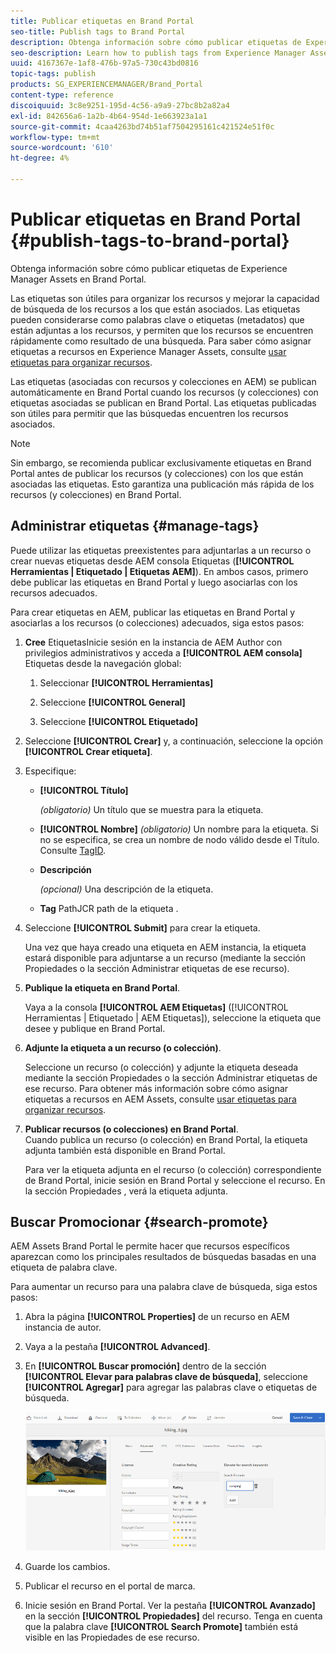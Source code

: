 ```yaml
---
title: Publicar etiquetas en Brand Portal
seo-title: Publish tags to Brand Portal
description: Obtenga información sobre cómo publicar etiquetas de Experience Manager Assets en Brand Portal.
seo-description: Learn how to publish tags from Experience Manager Assets to Brand Portal.
uuid: 4167367e-1af8-476b-97a5-730c43bd0816
topic-tags: publish
products: SG_EXPERIENCEMANAGER/Brand_Portal
content-type: reference
discoiquuid: 3c8e9251-195d-4c56-a9a9-27bc8b2a82a4
exl-id: 842656a6-1a2b-4b64-954d-1e663923a1a1
source-git-commit: 4caa4263bd74b51af7504295161c421524e51f0c
workflow-type: tm+mt
source-wordcount: '610'
ht-degree: 4%

---
```


# Publicar etiquetas en Brand Portal {#publish-tags-to-brand-portal}

Obtenga información sobre cómo publicar etiquetas de Experience Manager Assets en Brand Portal.

Las etiquetas son útiles para organizar los recursos y mejorar la capacidad de búsqueda de los recursos a los que están asociados. Las etiquetas pueden considerarse como palabras clave o etiquetas (metadatos) que están adjuntas a los recursos, y permiten que los recursos se encuentren rápidamente como resultado de una búsqueda. Para saber cómo asignar etiquetas a recursos en Experience Manager Assets, consulte [usar etiquetas para organizar recursos](https://experienceleague.adobe.com/docs/experience-manager-65/assets/managing/organize-assets.html).

Las etiquetas (asociadas con recursos y colecciones en AEM) se publican automáticamente en Brand Portal cuando los recursos (y colecciones) con etiquetas asociadas se publican en Brand Portal. Las etiquetas publicadas son útiles para permitir que las búsquedas encuentren los recursos asociados.

>[!NOTE]
>
>Sin embargo, se recomienda publicar exclusivamente etiquetas en Brand Portal antes de publicar los recursos (y colecciones) con los que están asociadas las etiquetas. Esto garantiza una publicación más rápida de los recursos (y colecciones) en Brand Portal.

## Administrar etiquetas {#manage-tags}

Puede utilizar las etiquetas preexistentes para adjuntarlas a un recurso o crear nuevas etiquetas desde AEM consola Etiquetas (**[!UICONTROL Herramientas | Etiquetado | Etiquetas AEM]**). En ambos casos, primero debe publicar las etiquetas en Brand Portal y luego asociarlas con los recursos adecuados.

Para crear etiquetas en AEM, publicar las etiquetas en Brand Portal y asociarlas a los recursos (o colecciones) adecuados, siga estos pasos:

1. **Cree**
EtiquetasInicie sesión en la instancia de AEM Author con privilegios administrativos y acceda a  **[!UICONTROL AEM consola]** Etiquetas desde la navegación global:

   1. Seleccionar **[!UICONTROL Herramientas]**

   1. Seleccione **[!UICONTROL General]**

   1. Seleccione **[!UICONTROL Etiquetado]**

1. Seleccione **[!UICONTROL Crear]** y, a continuación, seleccione la opción **[!UICONTROL Crear etiqueta]**.
1. Especifique:

   * **[!UICONTROL Título]**

      *(obligatorio)* Un título que se muestra para la etiqueta.
   * **[!UICONTROL Nombre]**
      *(obligatorio)* Un nombre para la etiqueta. Si no se especifica, se crea un nombre de nodo válido desde el Título. Consulte [TagID](https://experienceleague.adobe.com/docs/experience-manager-65/developing/platform/tagging/framework.html).
   * **Descripción**

      *(opcional)* Una descripción de la etiqueta.
   * **Tag**
PathJCR path de la etiqueta .

1. Seleccione **[!UICONTROL Submit]** para crear la etiqueta.

   Una vez que haya creado una etiqueta en AEM instancia, la etiqueta estará disponible para adjuntarse a un recurso (mediante la sección Propiedades o la sección Administrar etiquetas de ese recurso).

1. **Publique la etiqueta en Brand Portal**.

   Vaya a la consola **[!UICONTROL AEM Etiquetas]** ([!UICONTROL Herramientas | Etiquetado | AEM Etiquetas]), seleccione la etiqueta que desee y publique en Brand Portal.

1. **Adjunte la etiqueta a un recurso (o colección)**.

   Seleccione un recurso (o colección) y adjunte la etiqueta deseada mediante la sección Propiedades o la sección Administrar etiquetas de ese recurso. Para obtener más información sobre cómo asignar etiquetas a recursos en AEM Assets, consulte [usar etiquetas para organizar recursos](https://experienceleague.adobe.com/docs/experience-manager-65/assets/managing/organize-assets.html).

1. **Publicar recursos (o colecciones) en Brand Portal**.\
   Cuando publica un recurso (o colección) en Brand Portal, la etiqueta adjunta también está disponible en Brand Portal.

   Para ver la etiqueta adjunta en el recurso (o colección) correspondiente de Brand Portal, inicie sesión en Brand Portal y seleccione el recurso. En la sección Propiedades , verá la etiqueta adjunta.

## Buscar Promocionar {#search-promote}

AEM Assets Brand Portal le permite hacer que recursos específicos aparezcan como los principales resultados de búsquedas basadas en una etiqueta de palabra clave.

Para aumentar un recurso para una palabra clave de búsqueda, siga estos pasos:

1. Abra la página **[!UICONTROL Properties]** de un recurso en AEM instancia de autor.
1. Vaya a la pestaña **[!UICONTROL Advanced]**.
1. En **[!UICONTROL Buscar promoción]** dentro de la sección **[!UICONTROL Elevar para palabras clave de búsqueda]**, seleccione **[!UICONTROL Agregar]** para agregar las palabras clave o etiquetas de búsqueda.

   ![](assets/search-promote.png)

1. Guarde los cambios.
1. Publicar el recurso en el portal de marca.
1. Inicie sesión en Brand Portal. Ver la pestaña **[!UICONTROL Avanzado]** en la sección **[!UICONTROL Propiedades]** del recurso.
Tenga en cuenta que la palabra clave **[!UICONTROL Search Promote]** también está visible en las Propiedades de ese recurso.
